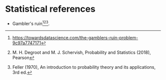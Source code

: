 # Statistical references

- Gambler's ruin[^1][^2][^3].


[^1]: https://towardsdatascience.com/the-gamblers-ruin-problem-9c97a7747171
[^2]: M. H. Degroot and M. J. Schervish, Probability and Statistics (2018), Pearson
[^3]: Feller (1970), An introduction to probability theory and its applications, 3rd ed.

